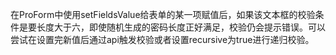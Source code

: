 在ProForm中使用setFieldsValue给表单的某一项赋值后，如果该文本框的校验条件是要长度大于六，即使随机生成的密码长度正好满足，校验仍会提示错误。可以尝试在设置完新值后通过api触发校验或者设置recursive为true进行递归校验。
